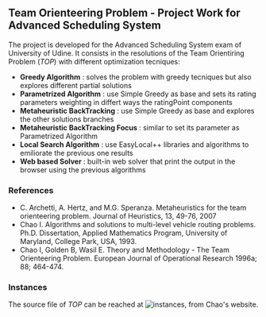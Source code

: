## Team Orienteering Problem - Project Work for Advanced Scheduling System

The project is developed for the Advanced Scheduling System exam of University of Udine. It consists in the resolutions of the Team Orientiring Problem (_TOP_) with different optimization tecniques:
+ **Greedy Algorithm** : solves the problem with greedy tecniques but also explores different partial solutions 
+ **Parametrized Algorithm** : use Simple Greedy as base and sets its rating parameters weighting in differt ways the ratingPoint components 
+ **Metaheuristic BackTracking** : use Simple Greedy as base and explores the other solutions branches
+ **Metaheuristic BackTracking Focus** : similar to set its parameter as Parametrized Algorithm
+ **Local Search Algorithm** : use EasyLocal++ libraries and algorithms to emiliorate the previous one results
+ **Web based Solver** : built-in web solver that print the output in the browser using the previous algorithms

### References

- C. Archetti, A. Hertz, and M.G. Speranza. Metaheuristics for the team orienteering problem. Journal of Heuristics, 13, 49-76, 2007
- Chao I. Algorithms and solutions to multi-level vehicle routing problems. Ph.D. Dissertation, Applied Mathematics Program, University of Maryland, College Park, USA, 1993.
- Chao I, Golden B, Wasil E. Theory and Methodology - The Team Orienteering Problem. European Journal of Operational Research 1996a; 88; 464-474.

### Instances

The source file of _TOP_ can be reached at ![instances](https://drive.google.com/uc?export=download&id=0B6LVUFLjwlvdTEpKQWNXdGJkMVE), from Chao's website.
